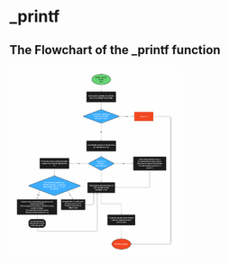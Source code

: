 # _printf

## The Flowchart of the _printf function

<img src="images/Flow_printf.png" width="300"/>